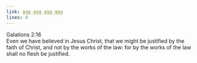 ```yaml
---
link: ggg_ggg_ggg_ggg
lines: 4
---
```

Galations 2:16<br>
Even we have believed in Jesus Christ, that we might be justified by the faith of Christ, and not by the works of the law: for by the works of the law shall no flesh be justified.
